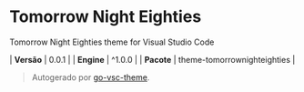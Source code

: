 # Tomorrow Night Eighties

Tomorrow Night Eighties theme for Visual Studio Code

| **Versão** | 0.0.1 |
| **Engine** | ^1.0.0 |
| **Pacote** | theme-tomorrownighteighties |

> Autogerado por [go-vsc-theme](https://github.com/natalbu/go-vsc-theme).
